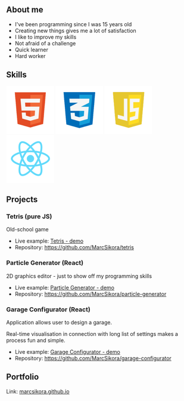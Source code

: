 ## About me

* I've been programming since I was 15 years old
* Creating new things gives me a lot of satisfaction
* I like to improve my skills
* Not afraid of a challenge
* Quick learner
* Hard worker

## Skills
![html](icons/html.png)
![css](icons/css.png) 
![js](icons/js.png) 
![react](icons/react.png) 

## Projects

### Tetris (pure JS)
Old-school game
* Live example: [Tetris - demo](http://memor37.hekko24.pl/tetris/)
* Repository: https://github.com/MarcSikora/tetris

### Particle Generator (React)
2D graphics editor - just to show off my programming skills
* Live example: [Particle Generator - demo](https://marcsikora.github.io/projects/particle-generator/)
* Repository: https://github.com/MarcSikora/particle-generator

### Garage Configurator (React)
Application allows user to design a garage.

Real-time visualisation in connection with long list of settings makes a process fun and simple.
* Live example: [Garage Configurator - demo](https://marcsikora.github.io/projects/garage-configurator/)
* Repository: https://github.com/MarcSikora/garage-configurator

## Portfolio

Link: [marcsikora.github.io](https://marcsikora.github.io/)
